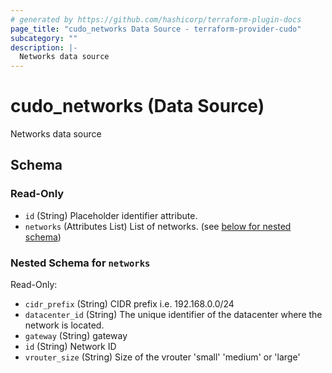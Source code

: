 ```yaml
---
# generated by https://github.com/hashicorp/terraform-plugin-docs
page_title: "cudo_networks Data Source - terraform-provider-cudo"
subcategory: ""
description: |-
  Networks data source
---
```


# cudo_networks (Data Source)

Networks data source



<!-- schema generated by tfplugindocs -->
## Schema

### Read-Only

- `id` (String) Placeholder identifier attribute.
- `networks` (Attributes List) List of networks. (see [below for nested schema](#nestedatt--networks))

<a id="nestedatt--networks"></a>
### Nested Schema for `networks`

Read-Only:

- `cidr_prefix` (String) CIDR prefix i.e. 192.168.0.0/24
- `datacenter_id` (String) The unique identifier of the datacenter where the network is located.
- `gateway` (String) gateway
- `id` (String) Network ID
- `vrouter_size` (String) Size of the vrouter 'small' 'medium' or 'large'


